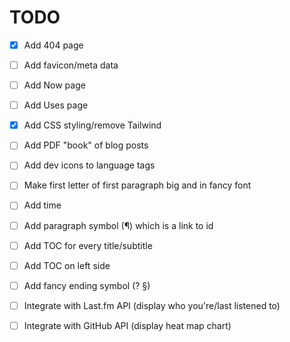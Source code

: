 # TODO

- [x] Add 404 page
- [ ] Add favicon/meta data
- [ ] Add Now page
- [ ] Add Uses page
- [x] Add CSS styling/remove Tailwind

- [ ] Add PDF "book" of blog posts
- [ ] Add dev icons to language tags
- [ ] Make first letter of first paragraph big and in fancy font
- [ ] Add time
- [ ] Add paragraph symbol (¶) which is a link to id
- [ ] Add TOC for every title/subtitle
- [ ] Add TOC on left side
- [ ] Add fancy ending symbol (? §)


- [ ] Integrate with Last.fm API (display who you're/last listened to)
- [ ] Integrate with GitHub API (display heat map chart)
